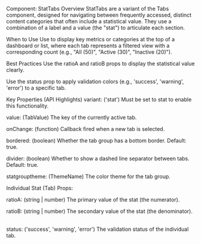 Component: StatTabs
Overview
StatTabs are a variant of the Tabs component, designed for navigating between frequently accessed, distinct content categories that often include a statistical value. They use a combination of a label and a value (the "stat") to articulate each section.    

When to Use
Use to display key metrics or categories at the top of a dashboard or list, where each tab represents a filtered view with a corresponding count (e.g., "All (50)", "Active (30)", "Inactive (20)").    

Best Practices
Use the ratioA and ratioB props to display the statistical value clearly.    

Use the status prop to apply validation colors (e.g., 'success', 'warning', 'error') to a specific tab.    

Key Properties (API Highlights)
variant: ('stat') Must be set to stat to enable this functionality.    

value: (TabValue) The key of the currently active tab.    

onChange: (function) Callback fired when a new tab is selected.    

bordered: (boolean) Whether the tab group has a bottom border. Default: true.    

divider: (boolean) Whether to show a dashed line separator between tabs. Default: true.    

statgrouptheme: (ThemeName) The color theme for the tab group.    

Individual Stat (Tab) Props:

ratioA: (string | number) The primary value of the stat (the numerator).    

ratioB: (string | number) The secondary value of the stat (the denominator).    

status: ('success', 'warning', 'error') The validation status of the individual tab.    

